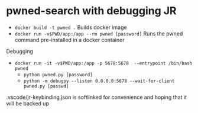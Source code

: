 # pwned-search with debugging JR

* `docker build -t pwned .` Builds docker image
* `docker run -v$PWD/app:/app --rm pwned [password]` Runs the pwned command pre-installed in a docker container

Debugging
* `docker run -it -v$PWD/app:/app -p 5678:5678  --entrypoint /bin/bash pwned`
  * `python pwned.py [password]`
  * `python -m debugpy --listen 0.0.0.0:5678 --wait-for-client pwned.py [passwd]`

.vscode/jr-keybinding.json is softlinked for convenience and hoping that it will be backed up

